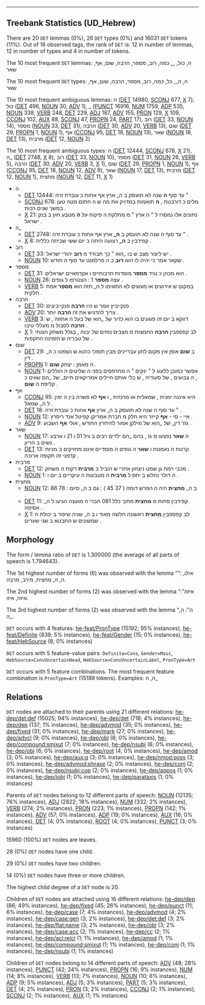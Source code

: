 

--------------------------------------------------------------------------------

## Treebank Statistics (UD_Hebrew)

There are 20 `DET` lemmas (0%), 26 `DET` types (0%) and 16031 `DET` tokens (11%).
Out of 16 observed tags, the rank of `DET` is: 12 in number of lemmas, 12 in number of types and 4 in number of tokens.

The 10 most frequent `DET` lemmas: ה, כול, _, כמה, רוב, מספר, הרבה, שום, אף, שאר

The 10 most frequent `DET` types:  ה, ה_, כל, כמה, רוב, מספר, הרבה, שום, אף, שאר

The 10 most frequent ambiguous lemmas: ה ([DET]() 14980, [SCONJ]() 677, [X]() 7), כול ([DET]() 496, [NOUN]() 30, [ADV]() 1), _ ([PUNCT]() 16916, [NUM]() 1759, [ADP]() 535, [NOUN]() 338, [VERB]() 248, [DET]() 229, [ADJ]() 187, [ADV]() 155, [PRON]() 129, [X]() 109, [CCONJ]() 102, [AUX]() 88, [SCONJ]() 47, [PROPN]() 24, [PART]() 17), רוב ([DET]() 33, [NOUN]() 14), מספר ([NOUN]() 33, [DET]() 31), הרבה ([DET]() 30, [ADV]() 20, [VERB]() 13), שום ([DET]() 29, [PROPN]() 1, [NOUN]() 1), אף ([CCONJ]() 95, [DET]() 18, [NOUN]() 13), שאר ([NOUN]() 18, [DET]() 13), מרבית ([DET]() 12, [NOUN]() 2)

The 10 most frequent ambiguous types:  ה ([DET]() 12444, [SCONJ]() 678, [X]() 21), ה_ ([DET]() 2748, [X]() 8), רוב ([DET]() 33, [NOUN]() 10), מספר ([DET]() 31, [NOUN]() 26, [VERB]() 5), הרבה ([DET]() 30, [ADV]() 20, [VERB]() 3, [X]() 1), שום ([DET]() 29, [PROPN]() 1, [NOUN]() 1), אף ([CCONJ]() 95, [DET]() 18, [NOUN]() 12, [ADV]() 9), שאר ([NOUN]() 17, [DET]() 13), מרבית ([DET]() 12, [NOUN]() 1), מחצית ([NOUN]() 12, [DET]() 11, [X]() 1)


* ה
  * [DET]() 12444: עד סוף <b>ה</b> שנה לא תועסק ב ה_ ארץ אף אחות כ עובדת זרה " .
  * [SCONJ]() 678: מלים כ דורבנות , <b>ה</b> תואמות במדויק את מה ש ה חתום מטה טען במשך שנים רבות .
  * [X]() 21: נתונים אלו נמסרו ל " ה ארץ " מ מחלקת ה פיקוח על <b>ה</b> מטבע חוץ ב בנק ישראל .
* ה_
  * [DET]() 2748: עד סוף ה שנה לא תועסק ב <b>ה_</b> ארץ אף אחות כ עובדת זרה " .
  * [X]() 8: קפידבין ב <b>ה_</b> רצועה היתה ב יום ששי שביתה כללית .
* רוב
  * [DET]() 33: יש ליצור מצב ש בו _הוא " כך תבודד מ <b>רוב</b> יהודי ישראל .
  * [NOUN]() 10: שקאר אמר כי יהיה לו _הוא <b>רוב</b> ב ה_ פרלמנט עד סוף ה חודש .
* מספר
  * [DET]() 31: הוא מכהן כ נגיד <b>מספר</b> מוסדות תרבותיים ו אקדמאיים ישראלים .
  * [NOUN]() 26: עצה <b>מספר</b> 1 : הצטרפו ל גופים .
  * [VERB]() 5: במקום ש אירועים או מעשים לא התאימו ל ה_ תזה הוא <b>מספר</b> אמת חלקית .
* הרבה
  * [DET]() 30: פנקייביץ אמר ש היו <b>הרבה</b> פנקייביצים .
  * [ADV]() 20: צריך להדגיש את זה <b>הרבה</b> יותר .
  * [VERB]() 3: דווקא ב יום זה פוגעים בו _הוא כדור_ _של_ _הוא של בעל ה אחוזה , ש <b>הרבה</b> לסבול מ מעללי טיבו .
  * [X]() 1: לב קפספבין <b>הרבה</b> החמצות מ מצבים נוחים של יבנה , בגלל משחק הגנתי של טבריה ש הזמינה התקפות .
* שום
  * [DET]() 29: ב <b>שום</b> אופן אין מקום לחון עבריינים מבין תומכי כהנא ש נשפטו כ ה_ דין .
  * [PROPN]() 1: ה מאמן : יצחק <b>שום</b> .
  * [NOUN]() 1: אפשר כמובן ללעוג ל " ינקים " ה מתרפסים בפני ה שליטים ה הוללים , ה צבועים , של סעודיה , ש בלי אותם חיילים אמריקאים חיים_ _של_ _הם שווים כ קליפת ה <b>שום</b> .
* אף
  * [CCONJ]() 95: היא איננה ימנית , שמאלית או מרכזית , ו <b>אף</b> לא פשרה בין ה ימין ל ה_ שמאל .
  * [DET]() 18: עד סוף ה שנה לא תועסק ב ה_ ארץ <b>אף</b> אחות כ עובדת זרה " .
  * [NOUN]() 12: איי - סי - <b>אף</b> קייזר היא חלק מ חברת אמריקן קפיטל אנד ריסרץ .
  * [ADV]() 9: גזר דין_ _של_ _הוא של מילקן אמור להיחרץ החודש , אולי <b>אף</b> השבוע .
* שאר
  * [NOUN]() 17: ה <b>שאר</b> נפצעו מ גז , בהם _הם ילדים רבים ב גיל 01 ו 21 ו ארבע נשים ב הריון .
  * [DET]() 13: קרנות ה נאמנות ו <b>שאר</b> ה גופים ה מוסדיים אינם מחזיקים ב מניות קדמני זה תקופה ארוכה .
* מרבית
  * [DET]() 12: מכבי רמת גן שמט ניצחון אחרי ש הוביל ב <b>מרבית</b> דקות ה משחק .
  * [NOUN]() 1: ה דולר נחלש ב יחס ל <b>מרבית</b> ה מטבעות ה עיקריים ב יום ו .
* מחצית
  * [NOUN]() 12: ב ה_ <b>מחצית</b> היה ה הפרש דומה ( 37 45 ) : גם ב ה_ סיום : 78 86 .
  * [DET]() 11: קפידבין פחות מ <b>מחצית</b> מתוך כלל 081 חברי ה מועצה הגיעו ל ה_ אסיפה .
  * [X]() 1: לב קפספבין <b>מחצית</b> ראשונה חלשה מאוד ו ב ה_ שניה שיפור ב יכולת ה שמשונים ש התבטא ב שני שערים .

## Morphology

The form / lemma ratio of `DET` is 1.300000 (the average of all parts of speech is 1.794643).

The 1st highest number of forms (6) was observed with the lemma “_”: אילו, ה, ה_, מחצית, מירב, מרבה.

The 2nd highest number of forms (2) was observed with the lemma “איזה”: איזה, איזו.

The 3rd highest number of forms (2) was observed with the lemma “ה”: ה, ה_.

`DET` occurs with 4 features: [he-feat/PronType]() (15192; 95% instances), [he-feat/Definite]() (839; 5% instances), [he-feat/Gender]() (15; 0% instances), [he-feat/HebSource]() (8; 0% instances)

`DET` occurs with 5 feature-value pairs: `Definite=Cons`, `Gender=Masc`, `HebSource=ConvUncertainHead`, `HebSource=ConvUncertainLabel`, `PronType=Art`

`DET` occurs with 5 feature combinations.
The most frequent feature combination is `PronType=Art` (15189 tokens).
Examples: ה, ה_


## Relations

`DET` nodes are attached to their parents using 21 different relations: [he-dep/det:def]() (15025; 94% instances), [he-dep/det]() (718; 4% instances), [he-dep/dep]() (137; 1% instances), [he-dep/advmod]() (35; 0% instances), [he-dep/fixed]() (31; 0% instances), [he-dep/mark]() (27; 0% instances), [he-dep/advcl]() (9; 0% instances), [he-dep/obl]() (8; 0% instances), [he-dep/compound:smixut]() (7; 0% instances), [he-dep/nsubj]() (6; 0% instances), [he-dep/obj]() (6; 0% instances), [he-dep/root]() (4; 0% instances), [he-dep/amod]() (3; 0% instances), [he-dep/aux:q]() (3; 0% instances), [he-dep/nmod:poss]() (3; 0% instances), [he-dep/advmod:phrase]() (2; 0% instances), [he-dep/conj]() (2; 0% instances), [he-dep/nsubj:cop]() (2; 0% instances), [he-dep/appos]() (1; 0% instances), [he-dep/iobj]() (1; 0% instances), [he-dep/parataxis]() (1; 0% instances)

Parents of `DET` nodes belong to 12 different parts of speech: [NOUN]() (12135; 76% instances), [ADJ]() (2822; 18% instances), [NUM]() (332; 2% instances), [VERB]() (274; 2% instances), [PRON]() (223; 1% instances), [PROPN]() (142; 1% instances), [ADV]() (57; 0% instances), [ADP]() (19; 0% instances), [AUX]() (16; 0% instances), [DET]() (4; 0% instances), [ROOT]() (4; 0% instances), [PUNCT]() (3; 0% instances)

15960 (100%) `DET` nodes are leaves.

28 (0%) `DET` nodes have one child.

29 (0%) `DET` nodes have two children.

14 (0%) `DET` nodes have three or more children.

The highest child degree of a `DET` node is 20.

Children of `DET` nodes are attached using 16 different relations: [he-dep/dep]() (86; 49% instances), [he-dep/fixed]() (45; 26% instances), [he-dep/punct]() (11; 6% instances), [he-dep/case]() (7; 4% instances), [he-dep/advmod]() (4; 2% instances), [he-dep/case:gen]() (3; 2% instances), [he-dep/det:def]() (3; 2% instances), [he-dep/flat:name]() (3; 2% instances), [he-dep/obl]() (3; 2% instances), [he-dep/case:acc]() (2; 1% instances), [he-dep/cc]() (2; 1% instances), [he-dep/acl:relcl]() (1; 1% instances), [he-dep/amod]() (1; 1% instances), [he-dep/compound:smixut]() (1; 1% instances), [he-dep/conj]() (1; 1% instances), [he-dep/nsubj]() (1; 1% instances)

Children of `DET` nodes belong to 14 different parts of speech: [ADV]() (48; 28% instances), [PUNCT]() (42; 24% instances), [PROPN]() (16; 9% instances), [NUM]() (14; 8% instances), [VERB]() (13; 7% instances), [NOUN]() (10; 6% instances), [ADP]() (9; 5% instances), [ADJ]() (5; 3% instances), [PART]() (5; 3% instances), [DET]() (4; 2% instances), [PRON]() (3; 2% instances), [CCONJ]() (2; 1% instances), [SCONJ]() (2; 1% instances), [AUX]() (1; 1% instances)

